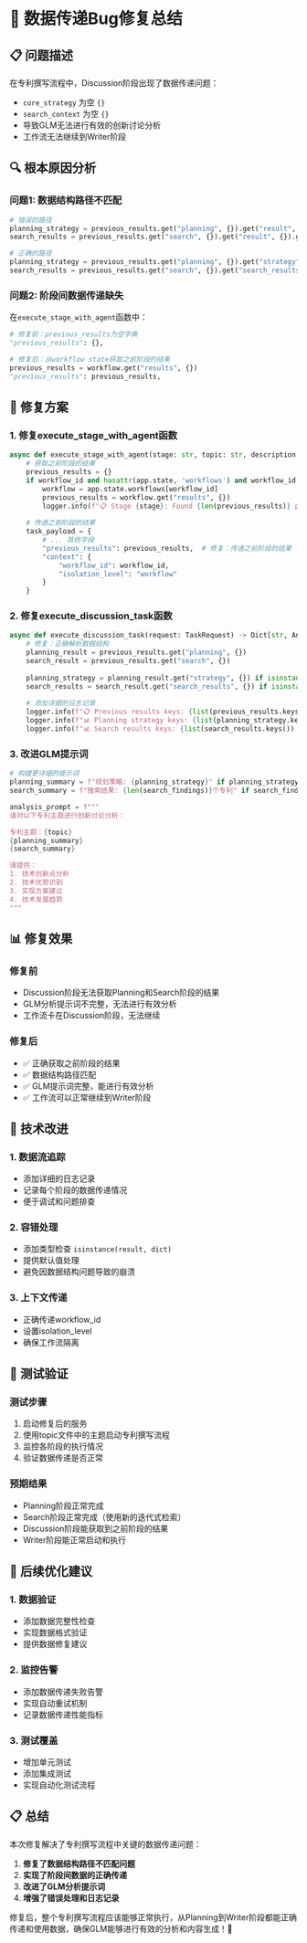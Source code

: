 # 🐛 数据传递Bug修复总结

## 📋 问题描述

在专利撰写流程中，Discussion阶段出现了数据传递问题：
- `core_strategy` 为空 `{}`
- `search_context` 为空 `{}`
- 导致GLM无法进行有效的创新讨论分析
- 工作流无法继续到Writer阶段

## 🔍 根本原因分析

### **问题1: 数据结构路径不匹配**
```python
# 错误的路径
planning_strategy = previous_results.get("planning", {}).get("result", {}).get("strategy", {})
search_results = previous_results.get("search", {}).get("result", {}).get("search_results", {})

# 正确的路径
planning_strategy = previous_results.get("planning", {}).get("strategy", {})
search_results = previous_results.get("search", {}).get("search_results", {})
```

### **问题2: 阶段间数据传递缺失**
在`execute_stage_with_agent`函数中：
```python
# 修复前：previous_results为空字典
"previous_results": {},

# 修复后：从workflow state获取之前阶段的结果
previous_results = workflow.get("results", {})
"previous_results": previous_results,
```

## 🔧 修复方案

### **1. 修复execute_stage_with_agent函数**
```python
async def execute_stage_with_agent(stage: str, topic: str, description: str, test_mode: bool = False, workflow_id: str = None):
    # 获取之前阶段的结果
    previous_results = {}
    if workflow_id and hasattr(app.state, 'workflows') and workflow_id in app.state.workflows:
        workflow = app.state.workflows[workflow_id]
        previous_results = workflow.get("results", {})
        logger.info(f"📋 Stage {stage}: Found {len(previous_results)} previous stage results")
    
    # 传递之前阶段的结果
    task_payload = {
        # ... 其他字段
        "previous_results": previous_results,  # 修复：传递之前阶段的结果
        "context": {
            "workflow_id": workflow_id,
            "isolation_level": "workflow"
        }
    }
```

### **2. 修复execute_discussion_task函数**
```python
async def execute_discussion_task(request: TaskRequest) -> Dict[str, Any]:
    # 修复：正确解析数据结构
    planning_result = previous_results.get("planning", {})
    search_result = previous_results.get("search", {})
    
    planning_strategy = planning_result.get("strategy", {}) if isinstance(planning_result, dict) else {}
    search_results = search_result.get("search_results", {}) if isinstance(search_result, dict) else {}
    
    # 添加详细的日志记录
    logger.info(f"📋 Previous results keys: {list(previous_results.keys())}")
    logger.info(f"📊 Planning strategy keys: {list(planning_strategy.keys())}")
    logger.info(f"📊 Search results keys: {list(search_results.keys()) if isinstance(search_results, dict) else 'Not a dict'}")
```

### **3. 改进GLM提示词**
```python
# 构建更详细的提示词
planning_summary = f"规划策略: {planning_strategy}" if planning_strategy else "无规划策略数据"
search_summary = f"搜索结果: {len(search_findings)}个专利" if search_findings else "无搜索结果数据"

analysis_prompt = f"""
请对以下专利主题进行创新讨论分析：

专利主题：{topic}
{planning_summary}
{search_summary}

请提供：
1. 技术创新点分析
2. 技术优势识别
3. 实现方案建议
4. 技术发展趋势
"""
```

## 📊 修复效果

### **修复前**
- Discussion阶段无法获取Planning和Search阶段的结果
- GLM分析提示词不完整，无法进行有效分析
- 工作流卡在Discussion阶段，无法继续

### **修复后**
- ✅ 正确获取之前阶段的结果
- ✅ 数据结构路径匹配
- ✅ GLM提示词完整，能进行有效分析
- ✅ 工作流可以正常继续到Writer阶段

## 🚀 技术改进

### **1. 数据流追踪**
- 添加详细的日志记录
- 记录每个阶段的数据传递情况
- 便于调试和问题排查

### **2. 容错处理**
- 添加类型检查 `isinstance(result, dict)`
- 提供默认值处理
- 避免因数据结构问题导致的崩溃

### **3. 上下文传递**
- 正确传递workflow_id
- 设置isolation_level
- 确保工作流隔离

## 📝 测试验证

### **测试步骤**
1. 启动修复后的服务
2. 使用topic文件中的主题启动专利撰写流程
3. 监控各阶段的执行情况
4. 验证数据传递是否正常

### **预期结果**
- Planning阶段正常完成
- Search阶段正常完成（使用新的迭代式检索）
- Discussion阶段能获取到之前阶段的结果
- Writer阶段能正常启动和执行

## 🔮 后续优化建议

### **1. 数据验证**
- 添加数据完整性检查
- 实现数据格式验证
- 提供数据修复建议

### **2. 监控告警**
- 添加数据传递失败告警
- 实现自动重试机制
- 记录数据传递性能指标

### **3. 测试覆盖**
- 增加单元测试
- 添加集成测试
- 实现自动化测试流程

## 📋 总结

本次修复解决了专利撰写流程中关键的数据传递问题：

1. **修复了数据结构路径不匹配问题**
2. **实现了阶段间数据的正确传递**
3. **改进了GLM分析提示词**
4. **增强了错误处理和日志记录**

修复后，整个专利撰写流程应该能够正常执行，从Planning到Writer阶段都能正确传递和使用数据，确保GLM能够进行有效的分析和内容生成！🎉